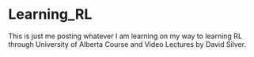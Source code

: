 # Learning_RL
This is just me posting whatever I am learning on my way to learning RL through University of Alberta Course and Video Lectures by David Silver.
